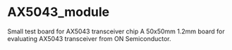 # AX5043_module
Small test board for AX5043 transceiver chip 
A 50x50mm 1.2mm board for evaluating AX5043 transceiver from ON Semiconductor. 
